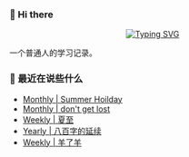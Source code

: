 ### 👋 Hi there
<div align="center">

[![Typing SVG](https://readme-typing-svg.herokuapp.com?lines=Stay+hungry%2C+Stay+foolish.;%E6%84%BF%E4%BA%BA%E4%B8%8E%E4%BA%BA%E9%83%BD%E8%83%BD%E5%A4%9F%E7%9C%9F%E8%AF%9A%E6%B2%9F%E9%80%9A%E3%80%82)](https://git.io/typing-svg)

</div>
一个普通人的学习记录。

### 📝 最近在说些什么
<!-- BLOG-POST-LIST:START -->
- [Monthly | Summer Hoilday](https://shixiaocaia.fun/posts/5e64211e/)
- [Monthly | don&#39;t get lost](https://shixiaocaia.fun/posts/5cfb3774/)
- [Weekly | 夏至](https://shixiaocaia.fun/posts/a58cd0b9/)
- [Yearly | 八百字的延续](https://shixiaocaia.fun/posts/d84d08ab/)
- [Weekly | 羊了羊](https://shixiaocaia.fun/posts/39c6d7a0/)
<!-- BLOG-POST-LIST:END -->
